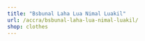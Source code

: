 ```yaml
---
title: "Bsbunal Laha Lua Nimal Luakil"
url: /accra/bsbunal-laha-lua-nimal-luakil/
shop: clothes
---
```

